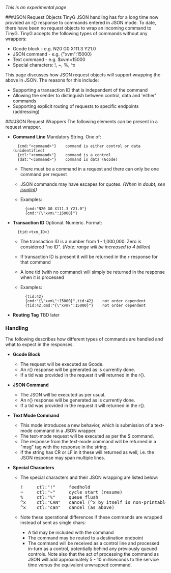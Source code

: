 _This is an experimental page_

###JSON Request Objects
TinyG JSON handling has for a long time now provided an r{} response to commands entered in JSON mode. To date, there have been no request objects to wrap an incoming command to TinyG. TinyG accepts the following types of commands without any wrappers:

- Gcode block - e.g. N20 G0 X111.3 Y21.0
- JSON command - e.g. {"xvm":15000} 
- Text command - e.g. $xvm=15000
- Special characters:  !, ~, %, ^x

This page discusses how JSON request objects will support wrapping the above in JSON. The reasons for this include:

- Supporting a transaction ID that is independent of the command
- Allowing the sender to distinguish between control, data and 'either' commands
- Supporting explicit routing of requests to specific endpoints (addressing)

###JSON Request Wrappers
The following elements can be present in a request wrapper.

- **Command Line** Mandatory String. One of:

        {cmd:"<command>"}    command is either control or data (unidentified)
        {ctl:"<command>"}    command is a control
        {dat:"<command>"}    command is data (Gcode)

  - There must be a command in a request and there can only be one command per request
  - JSON commands may have escapes for quotes. _(When in doubt, see [jsonlint](http://jsonlint.org/))_
  - Examples:

          {cmd:"N20 G0 X111.3 Y21.0"}
          {cmd:"{\"xvm\":15000}"}

- **Transaction ID** Optional. Numeric. Format:

        {tid:<txn_ID>}

  - The transaction ID is a number from 1 - 1,000,000. Zero is considered "no ID". _(Note: range will be increased to 4 billion)_
  - If transaction ID is present it will be returned in the `r` response for that command
  - A lone tid (with no command) will simply be returned in the response when it is processed
  - Examples:

          {tid:42}
          {cmd:"{\"xvm\":15000}",tid:42}    not order dependent
          {tid:42,cmd:"{\"xvm\":15000}"}    not order dependent

- **Routing Tag** TBD later

### Handling
The following describes how different types of commands are handled and what to expect in the responses.

- **Gcode Block**
  - The request will be executed as Gcode. 
  - An r{} response will be generated as is currently done. 
  - If a tid was provided in the request it will returned in the r{}.

- **JSON Command**
  - The JSON will be executed as per usual. 
  - An r{} response will be generated as is currently done. 
  - If a tid was provided in the request it will returned in the r{}.

- **Text Mode Command**
  - This mode introduces a new behavior, which is submission of a text-mode command in a JSON wrapper. 
  - The text-mode request will be executed as per the $ command. 
  - The response from the text-mode command will be returned in a "msg" tag with the response in the string.
  - If the string has CR or LF in it these will returned as well, i.e. the JSON response may span multiple lines.

- **Special Characters**
  - The special characters and their JSON wrapping are listed below:

    <pre>
    !     ctl:"!"     feedhold
    ~     ctl:"~"     cycle start (resume)
    %     ctl:"%"     queue flush
    ^x    ctl:"CAN"   cancel (^x by itself is non-printable ASCII)
    ^x    ctl:"can"   cancel (as above)
    </pre>

  - Note these operational differences if these commands are wrapped instead of sent as single chars:
    - A tid may be included with the command
    - The command may be routed to a destination endpoint
    - The command will be received as a control line and processed in-turn as a control, potentially behind any previously queued controls. Note also that the act of processing the command as JSON will add approximately 5 - 10 milliseconds to the service time versus the equivalent unwrapped command.
